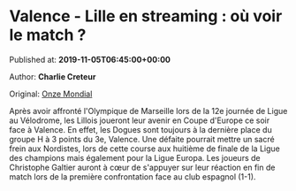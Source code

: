 
# Valence - Lille en streaming : où voir le match ?

Published at: **2019-11-05T06:45:00+00:00**

Author: **Charlie Creteur**

Original: [Onze Mondial](http://www.onzemondial.com/ligue-des-champions/valence-lille-en-streaming-ou-voir-le-match-201471)

Après avoir affronté l'Olympique de Marseille lors de la 12e journée de Ligue au Vélodrome, les Lillois joueront leur avenir en Coupe d'Europe ce soir face à Valence. En effet, les Dogues sont toujours à la dernière place du groupe H à 3 points du 3e, Valence. Une défaite pourrait mettre un sacré  frein aux Nordistes, lors de cette course aux huitième de finale de la Ligue des champions mais également pour la Ligue Europa. Les joueurs de Christophe Galtier auront à cœur de s'appuyer sur leur réaction en fin de match lors de la première confrontation face au club espagnol (1-1).
